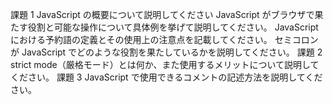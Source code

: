 課題 1
JavaScript の概要について説明してください
JavaScript がブラウザで果たす役割と可能な操作について具体例を挙げて説明してください。
JavaScript における予約語の定義とその使用上の注意点を記載してください。
セミコロンが JavaScript でどのような役割を果たしているかを説明してください。
課題 2
strict mode（厳格モード）とは何か、また使用するメリットについて説明してください。
課題 3
JavaScript で使用できるコメントの記述方法を説明してください。
